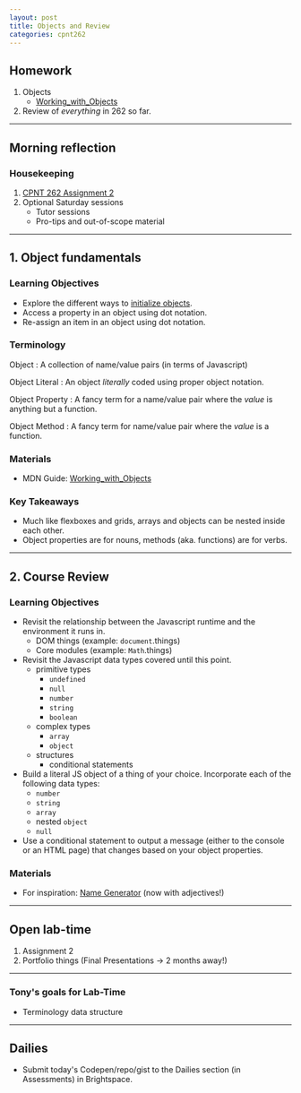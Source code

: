 ```yaml
---
layout: post
title: Objects and Review
categories: cpnt262
---
```


## Homework
1. Objects
    - [Working_with_Objects](https://developer.mozilla.org/en-US/docs/Web/JavaScript/Guide/Working_with_Objects)
2. Review of _everything_ in 262 so far.

---

## Morning reflection
### Housekeeping
1. [CPNT 262 Assignment 2](https://github.com/sait-wbdv/assessments/tree/master/cpnt262/assignment-2)
2. Optional Saturday sessions
    - Tutor sessions
    - Pro-tips and out-of-scope material

---

## 1. Object fundamentals
### Learning Objectives
- Explore the different ways to [initialize objects](https://developer.mozilla.org/en-US/docs/Web/JavaScript/Reference/Operators/Object_initializer).
- Access a property in an object using dot notation.
- Re-assign an item in an object using dot notation.

### Terminology
Object
: A collection of name/value pairs (in terms of Javascript)

Object Literal
: An object _literally_ coded using proper object notation.

Object Property
: A fancy term for a name/value pair where the _value_ is anything but a function.

Object Method
: A fancy term for name/value pair where the _value_ is a function.

### Materials
- MDN Guide: [Working_with_Objects](https://developer.mozilla.org/en-US/docs/Web/JavaScript/Guide/Working_with_Objects)

### Key Takeaways
- Much like flexboxes and grids, arrays and objects can be nested inside each other.
- Object properties are for nouns, methods (aka. functions) are for verbs.

---

## 2. Course Review
### Learning Objectives
- Revisit the relationship between the Javascript runtime and the environment it runs in.
  - DOM things (example: `document`.things)
  - Core modules (example: `Math`.things)
- Revisit the Javascript data types covered until this point.
  - primitive types
    - `undefined`
    - `null`
    - `number`
    - `string`
    - `boolean`
  - complex types
    - `array`
    - `object`
  - structures
    - conditional statements
- Build a literal JS object of a thing of your choice. Incorporate each of the following data types:
  - `number`
  - `string`
  - `array`
  - nested `object`
  - `null`
- Use a conditional statement to output a message (either to the console or an HTML page) that changes based on your object properties.

### Materials
- For inspiration: [Name Generator](https://acidtone.github.io/namor/?adjectives=true) (now with adjectives!)

---

## Open lab-time
1. Assignment 2
2. Portfolio things (Final Presentations -> 2 months away!)

---

### Tony's goals for Lab-Time
- Terminology data structure

---

## Dailies
- Submit today's Codepen/repo/gist to the Dailies section (in Assessments) in Brightspace.